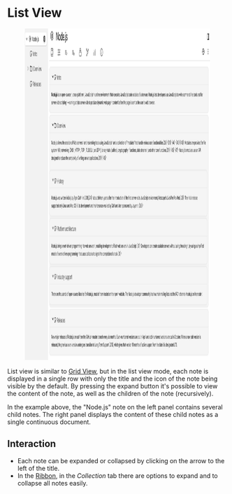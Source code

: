 # List View
<figure class="image"><img style="aspect-ratio:1387/758;" src="List View_image.png" width="1387" height="758"></figure>

List view is similar to <a class="reference-link" href="Grid%20View.md">Grid View</a>, but in the list view mode, each note is displayed in a single row with only the title and the icon of the note being visible by the default. By pressing the expand button it's possible to view the content of the note, as well as the children of the note (recursively).

In the example above, the "Node.js" note on the left panel contains several child notes. The right panel displays the content of these child notes as a single continuous document.

## Interaction

*   Each note can be expanded or collapsed by clicking on the arrow to the left of the title.
*   In the <a class="reference-link" href="../Basic%20Concepts%20and%20Features/UI%20Elements/Ribbon.md">Ribbon</a>, in the _Collection_ tab there are options to expand and to collapse all notes easily.